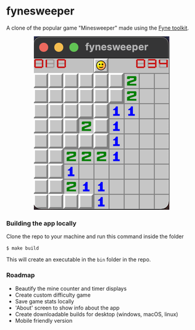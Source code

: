 # fynesweeper
A clone of the popular game "Minesweeper" made using the [Fyne toolkit](https://fyne.io/).
<p align="center">
    <img alt="screenshot" src="assets/png/demo.png" />
</p>

### Building the app locally
Clone the repo to your machine and run this command inside the folder
```
$ make build
```
This will create an executable in the `bin` folder in the repo.

### Roadmap
* Beautify the mine counter and timer displays
* Create custom difficulty game
* Save game stats locally
* 'About' screen to show info about the app
* Create downloadable builds for desktop (windows, macOS, linux)
* Mobile friendly version